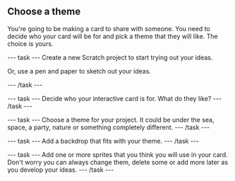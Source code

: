## Choose a theme
You're going to be making a card to share with someone. You need to decide who your card will be for and pick a theme that they will like. The choice is yours.

--- task ---
Create a new Scratch project to start trying out your ideas. 

Or, use a pen and paper to sketch out your ideas. 

--- /task ---

--- task ---
Decide who your interactive card is for. What do they like?
--- /task ---

--- task ---
Choose a theme for your project. It could be under the sea, space, a party, nature or something completely different. 
--- /task ---

--- task ---
Add a backdrop that fits with your theme. 
--- /task ---

--- task ---
Add one or more sprites that you think you will use in your card. Don't worry you can always change them, delete some or add more later as you develop your ideas. 
--- /task ---

